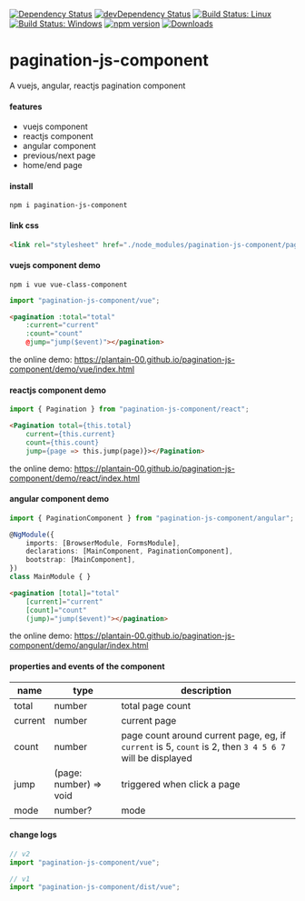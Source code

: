 [![Dependency Status](https://david-dm.org/plantain-00/pagination-js-component.svg)](https://david-dm.org/plantain-00/pagination-js-component)
[![devDependency Status](https://david-dm.org/plantain-00/pagination-js-component/dev-status.svg)](https://david-dm.org/plantain-00/pagination-js-component#info=devDependencies)
[![Build Status: Linux](https://travis-ci.org/plantain-00/pagination-js-component.svg?branch=master)](https://travis-ci.org/plantain-00/pagination-js-component)
[![Build Status: Windows](https://ci.appveyor.com/api/projects/status/github/plantain-00/pagination-js-component?branch=master&svg=true)](https://ci.appveyor.com/project/plantain-00/pagination-js-component/branch/master)
[![npm version](https://badge.fury.io/js/pagination-js-component.svg)](https://badge.fury.io/js/pagination-js-component)
[![Downloads](https://img.shields.io/npm/dm/pagination-js-component.svg)](https://www.npmjs.com/package/pagination-js-component)

# pagination-js-component

A vuejs, angular, reactjs pagination component

#### features

+ vuejs component
+ reactjs component
+ angular component
+ previous/next page
+ home/end page

#### install

`npm i pagination-js-component`

#### link css

```html
<link rel="stylesheet" href="./node_modules/pagination-js-component/pagination.min.css" />
```

#### vuejs component demo

`npm i vue vue-class-component`

```ts
import "pagination-js-component/vue";
```

```html
<pagination :total="total"
    :current="current"
    :count="count"
    @jump="jump($event)"></pagination>
```

the online demo: https://plantain-00.github.io/pagination-js-component/demo/vue/index.html

#### reactjs component demo

```ts
import { Pagination } from "pagination-js-component/react";
```

```html
<Pagination total={this.total}
    current={this.current}
    count={this.count}
    jump={page => this.jump(page)}></Pagination>
```

the online demo: https://plantain-00.github.io/pagination-js-component/demo/react/index.html

#### angular component demo

```ts
import { PaginationComponent } from "pagination-js-component/angular";

@NgModule({
    imports: [BrowserModule, FormsModule],
    declarations: [MainComponent, PaginationComponent],
    bootstrap: [MainComponent],
})
class MainModule { }
```

```html
<pagination [total]="total"
    [current]="current"
    [count]="count"
    (jump)="jump($event)"></pagination>
```

the online demo: https://plantain-00.github.io/pagination-js-component/demo/angular/index.html

#### properties and events of the component

name | type | description
--- | --- | ---
total | number | total page count
current | number | current page
count | number | page count around current page, eg, if `current` is 5, `count` is 2, then `3 4 5 6 7` will be displayed
jump | (page: number) => void | triggered when click a page
mode | number? | mode

#### change logs

```ts
// v2
import "pagination-js-component/vue";

// v1
import "pagination-js-component/dist/vue";
```
